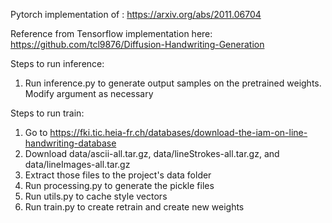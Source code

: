 Pytorch implementation of : https://arxiv.org/abs/2011.06704

Reference from Tensorflow implementation here: https://github.com/tcl9876/Diffusion-Handwriting-Generation


Steps to run inference:
1. Run inference.py to generate output samples on the pretrained weights. Modify argument as necessary

Steps to run train:
1. Go to https://fki.tic.heia-fr.ch/databases/download-the-iam-on-line-handwriting-database
2. Download data/ascii-all.tar.gz, data/lineStrokes-all.tar.gz, and data/lineImages-all.tar.gz
3. Extract those files to the project's data folder
4. Run processing.py to generate the pickle files
5. Run utils.py to cache style vectors
6. Run train.py to create retrain and create new weights


[//]: # (Current changes:)
[//]: # ()
[//]: # (| Tensorflow         | Pytorch         | Notes |)
[//]: # (|--------------------|-----------------|-------|)
[//]: # (| Dropout            | Dropout         | SP    |)
[//]: # (| LayerNormalization | LayerNorm       | MI    |)
[//]: # (| Dense              | Linear          | MI    |)
[//]: # (| swish              | SiLu            | SP    |)
[//]: # (| Embedding          | Embedding       | SP    |)
[//]: # (| Conv1D             | Conv1d          | MI    |)
[//]: # (| AveragePooling1D   | AvgPool1d       | SP    |)
[//]: # (| UpSampling1D       | Upsample        | DP    |)
[//]: # (| gather_nd          | simple indexing ||)
[//]: # (Notation:)
[//]: # (SP: Same parameters)
[//]: # (MI: Missing input shape, but with overall same parameters)
[//]: # (DP: Different parameters, require different things)
